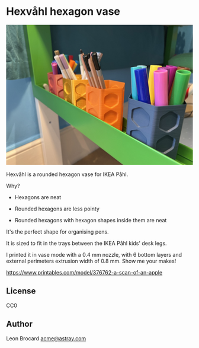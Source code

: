 # Hexvåhl hexagon vase

![Hexvåhl hexagon vase](hexvahl.jpg)

Hexvåhl is a rounded hexagon vase for IKEA Påhl.

Why?

- Hexagons are neat

- Rounded hexagons are less pointy

- Rounded hexagons with hexagon shapes inside them are neat

It's the perfect shape for organising pens.

It is sized to fit in the trays between the IKEA Påhl kids' desk legs.

I printed it in vase mode with a 0.4 mm nozzle, with 6 bottom layers and external perimeters extrusion width of 0.8 mm. Show me your makes!

<https://www.printables.com/model/376762-a-scan-of-an-apple>

## License

CC0

## Author

Leon Brocard <acme@astray.com>

